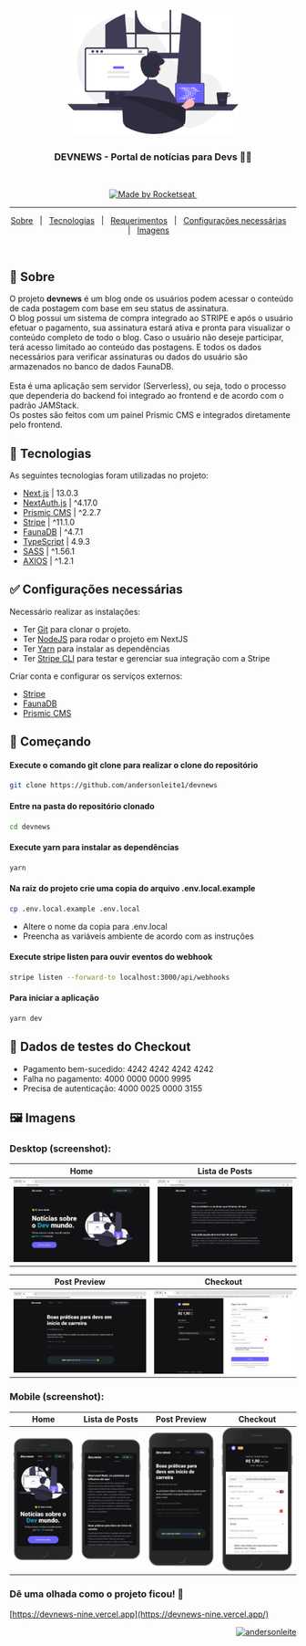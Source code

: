 <h1 align="center">

<img src="https://raw.githubusercontent.com/andersonleite1/devnews/082ab268a2cad1a04c0ecfc2b23d29352254f914/public/images/women.svg?token=ALM5YTWMRL767YM73VFFI5TDVWP4Q" alt="women coding" width="300px"/> 

</h1>

  <h3 align="center">DEVNEWS - Portal de notícias para Devs 👨‍💻</h3>
  <br>

  <p align="center">
    <a href="https://rocketseat.com.br">
      <img alt="Made by Rocketseat" src="https://img.shields.io/badge/Proposto%20Por-Rocketseat-purple?style=square">
    </a>
    <a href="https://www.linkedin.com/in/andersonleitedev/">
      <img alt="" src="https://img.shields.io/badge/Resolvido%20Por-Anderson%20Leite-blue?style=square">
    </a>
  </p>

---

<p align="center">
  <a href="#dart-sobre">Sobre</a> &#xa0; | &#xa0; 
  <a href="#rocket-tecnologias">Tecnologias</a> &#xa0; | &#xa0;
  <a href="#white_check_mark-requerimentos">Requerimentos</a> &#xa0; | &#xa0;
  <a href="#checkered_flag-configurações-necessárias">Configurações necessárias</a> &#xa0; &#xa0; | &#xa0;
  <a href="#framed_picture-imagens">Imagens</a> &#xa0; &#xa0;
</p>

<br>

## :dart: Sobre ##

O projeto <strong>devnews</strong> é um blog onde os usuários podem acessar o conteúdo de cada postagem com base em seu status de assinatura.<br/>
O blog possui um sistema de compra integrado ao STRIPE e após o usuário efetuar o pagamento, sua assinatura estará ativa e pronta 
para visualizar o conteúdo completo de todo o blog. Caso o usuário não deseje participar, terá acesso limitado ao conteúdo das postagens. 
E todos os dados necessários para verificar assinaturas ou dados do usuário são armazenados no banco de dados FaunaDB.
<br>
<br>
Esta é uma aplicação sem servidor (Serverless), ou seja, todo o processo que dependeria do backend foi integrado ao frontend e de acordo com o padrão JAMStack.
<br>
Os postes são feitos com um painel Prismic CMS e integrados diretamente pelo frontend.

## :rocket: Tecnologias ##

As seguintes tecnologias foram utilizadas no projeto:

- [Next.js](https://nextjs.org/) | 13.0.3
- [NextAuth.js](https://next-auth.js.org/) | ^4.17.0
- [Prismic CMS](https://prismic.io/) | ^2.2.7
- [Stripe](https://stripe.com/) | ^11.1.0
- [FaunaDB](https://fauna.com/) | ^4.7.1
- [TypeScript](https://www.typescriptlang.org/) | 4.9.3
- [SASS](https://sass-lang.com/) | ^1.56.1
- [AXIOS](https://axios-http.com/) | ^1.2.1

## :white_check_mark: Configurações necessárias ##

<p>Necessário realizar as instalações:</p>

- Ter [Git](https://git-scm.com/) para clonar o projeto.
- Ter [NodeJS](https://nodejs.org/en/) para rodar o projeto em NextJS
- Ter [Yarn](https://yarnpkg.com/) para instalar as dependências
- Ter [Stripe CLI](https://stripe.com/docs/stripe-cli) para testar e gerenciar sua integração com a Stripe

<p>Criar conta e configurar os serviços externos:</p>

- [Stripe](https://stripe.com/)
- [FaunaDB](https://fauna.com/)
- [Prismic CMS](https://prismic.io/)

## :checkered_flag: Começando ##

#### Execute o comando git clone para realizar o clone do repositório

```bash
git clone https://github.com/andersonleite1/devnews
```

#### Entre na pasta do repositório clonado
```bash
cd devnews
```

#### Execute yarn para instalar as dependências
```bash
yarn
```


#### Na raiz do projeto crie uma copia do arquivo .env.local.example<br/>

```bash
cp .env.local.example .env.local
```
- Altere o nome da copia para .env.local<br/>
- Preencha as variáveis ambiente de acordo com as instruções

#### Execute stripe listen para ouvir eventos do webhook
```bash
stripe listen --forward-to localhost:3000/api/webhooks
```

#### Para iniciar a aplicação
```bash
yarn dev
```

## :test_tube: Dados de testes do Checkout

- Pagamento bem-sucedido: 4242 4242 4242 4242
- Falha no pagamento: 4000 0000 0000 9995
- Precisa de autenticação: 4000 0025 0000 3155

## :framed_picture: Imagens ##

### Desktop (screenshot):

| Home  | Lista de Posts | 
| --- | --- |
| <img src="screenshots/Home-dev-news.png" /> | <img src="screenshots/Posts-dev-news.png" /> | 

| Post Preview | Checkout |
| --- | --- |
| <img src="screenshots/Post-full-dev-news.png" /> | <img src="screenshots/Checkout-dev-news.png" /> |

### Mobile (screenshot):

| Home | Lista de Posts | Post Preview | Checkout |
| --- | --- | --- | --- |
| <img src="screenshots/home-mobile.png" width='275px' /> | <img src="screenshots/posts-mobile.png" width='275px' /> | <img src="screenshots/post-mobile.png" width='275px' /> | <img src="screenshots/checkout-mobile.png" width='275px' /> |


### Dê uma olhada como o projeto ficou! :eyes:

[https://devnews-nine.vercel.app](https://devnews-nine.vercel.app/)

<p align="right">
  <a href="https://www.linkedin.com/in/andersonleitedev/">
    <img src="https://i.ibb.co/vHJWtxz/andersonleite.png" alt="andersonleite" border="0" width="250px">
  </a>
</p>

